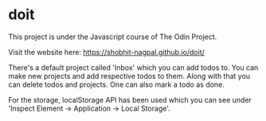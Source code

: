# doit
This project is under the Javascript course of The Odin Project.

Visit the website here: https://shobhit-nagpal.github.io/doit/

There's a default project called 'Inbox' which you can add todos to. You can make new projects and add respective todos to them. Along with that you can delete todos and projects. One can also mark a todo as done.

For the storage, localStorage API has been used which you can see under 'Inspect Element -> Application -> Local Storage'.